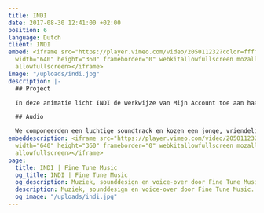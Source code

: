 ```yaml
---
title: INDI
date: 2017-08-30 12:41:00 +02:00
position: 6
language: Dutch
client: INDI
embed: <iframe src="https://player.vimeo.com/video/205011232?color=ffffff&title=0&byline=0&portrait=0"
  width="640" height="360" frameborder="0" webkitallowfullscreen mozallowfullscreen
  allowfullscreen></iframe>
image: "/uploads/indi.jpg"
description: |-
  ## Project

  In deze animatie licht INDI de werkwijze van Mijn Account toe aan haar klanten.

  ## Audio

  We componeerden een luchtige soundtrack en kozen een jonge, vriendelijke stem als voice-over, om het gebruiksgemak van de dienst te benadrukken.
embeddescription: <iframe src="https://player.vimeo.com/video/205011232?color=ffffff&title=0&byline=0&portrait=0"
  width="640" height="360" frameborder="0" webkitallowfullscreen mozallowfullscreen
  allowfullscreen></iframe>
page:
  title: INDI | Fine Tune Music
  og_title: INDI | Fine Tune Music
  og_description: Muziek, sounddesign en voice-over door Fine Tune Music.
  description: Muziek, sounddesign en voice-over door Fine Tune Music.
  og_image: "/uploads/indi.jpg"
---
```


